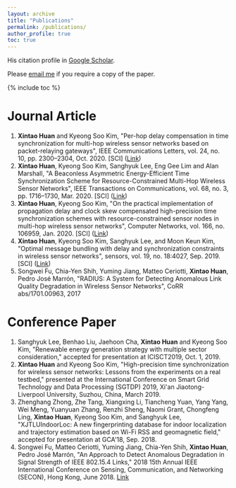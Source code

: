 ```yaml
---
layout: archive
title: "Publications"
permalink: /publications/
author_profile: true
toc: true
---
```

His citation profile in [Google Scholar](https://scholar.google.co.uk/citations?user=3Fmo-eUAAAAJ&hl=en&oi=ao).

Please [email me](mailto:xintao.huan@liverpool.ac.uk) if you require a copy of the paper.

{% include toc %}

# Journal Article

1. **Xintao Huan** and Kyeong Soo Kim, "Per-hop delay compensation in time synchronization for multi-hop wireless sensor networks based on packet-relaying gateways", IEEE Communications Letters, vol. 24, no. 10, pp. 2300–2304, Oct. 2020. [SCI] ([Link](https://ieeexplore.ieee.org/document/9117097))
1. **Xintao Huan**, Kyeong Soo Kim, Sanghyuk Lee, Eng Gee Lim and Alan Marshall, "A Beaconless Asymmetric Energy-Efficient Time Synchronization Scheme for Resource-Constrained Multi-Hop Wireless Sensor Networks", IEEE Transactions on Communications, vol. 68, no. 3, pp. 1716–1730, Mar. 2020. [SCI] ([Link](http://ieeexplore.ieee.org/stamp/stamp.jsp?tp=&arnumber=8935413&isnumber=5497975))
1. **Xintao Huan**, Kyeong Soo Kim, "On the practical implementation of propagation delay and clock skew compensated high-precision time synchronization schemes with resource-constrained sensor nodes in multi-hop wireless sensor networks", Computer Networks, vol. 166, no. 106959, Jan. 2020. [SCI] ([Link](https://doi.org/10.1016/j.comnet.2019.106959))
1. **Xintao Huan**, Kyeong Soo Kim, Sanghyuk Lee, and Moon Keun Kim, "Optimal message bundling with delay and synchronization constraints in wireless sensor networks", sensors, vol. 19, no. 18:4027, Sep. 2019. [SCI] ([Link](https://www.mdpi.com/1424-8220/19/18/4027))
1. Songwei Fu, Chia-Yen Shih, Yuming Jiang, Matteo Ceriotti, **Xintao Huan**, Pedro José Marrón, "RADIUS: A System for Detecting Anomalous Link Quality Degradation in Wireless Sensor Networks", CoRR abs/1701.00963, 2017

# Conference Paper
1. Sanghyuk Lee, Benhao Liu, Jaehoon Cha, **Xintao Huan** and Kyeong Soo Kim, "Renewable energy generation strategy with multiple sector consideration," accepted for presentation at ICISCT2019, Oct. 1, 2019.
1. **Xintao Huan** and Kyeong Soo Kim, "High-precision time synchronization for wireless sensor networks: Lessons from the experiments on a real testbed," presented at the International Conference on Smart Grid Technology and Data Processing (SGTDP) 2019, Xi'an Jiaotong-Liverpool University, Suzhou, China, March 2019.
1. Zhenghang Zhong, Zhe Tang, Xiangxing Li, Tiancheng Yuan, Yang Yang, Wei Meng, Yuanyuan Zhang, Renzhi Sheng, Naomi Grant, Chongfeng Ling, **Xintao Huan**, Kyeong Soo Kim, and Sanghyuk Lee, "XJTLUIndoorLoc: A new fingerprinting database for indoor localization and trajectory estimation based on Wi-Fi RSS and geomagnetic field," accepted for presentation at GCA'18, Sep. 2018.
1. Songwei Fu, Matteo Ceriotti, Yuming Jiang, Chia-Yen Shih, **Xintao Huan**, Pedro José Marrón, "An Approach to Detect Anomalous Degradation in Signal Strength of IEEE 802.15.4 Links," 2018 15th Annual IEEE International Conference on Sensing, Communication, and Networking (SECON), Hong Kong, June 2018. [Link](http://ieeexplore.ieee.org/stamp/stamp.jsp?tp=&arnumber=8397126&isnumber=8397083)
